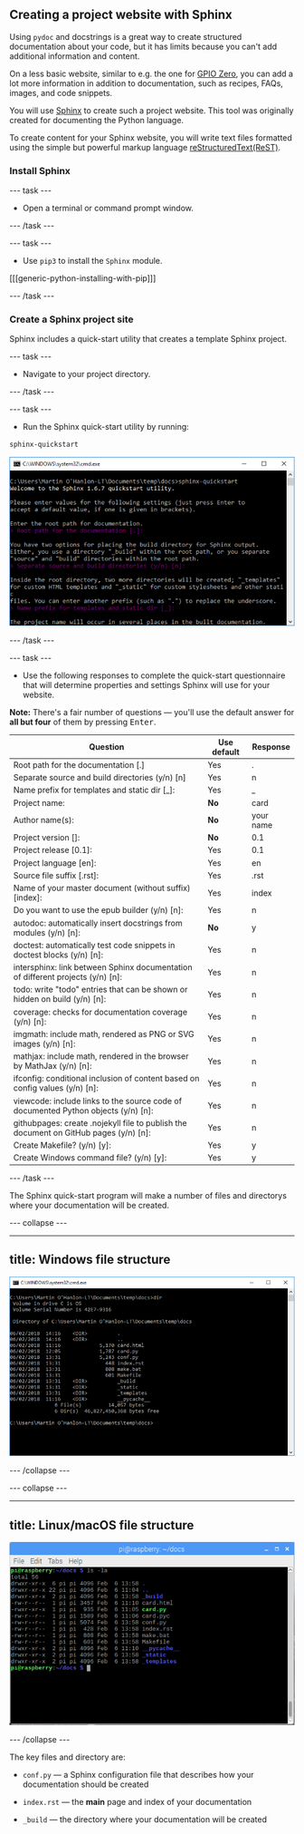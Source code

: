 ## Creating a project website with Sphinx

Using `pydoc` and docstrings is a great way to create structured documentation about your code, but it has limits because you can't add additional information and content.

On a less basic website, similar to e.g. the one for [GPIO Zero](https://gpiozero.readthedocs.io), you can add a lot more information in addition to documentation, such as recipes, FAQs, images, and code snippets.

You will use [Sphinx](http://www.sphinx-doc.org) to create such a project website. This tool was originally created for documenting the Python language.

To create content for your Sphinx website, you will write text files formatted using the simple but powerful markup language [reStructuredText(ReST)](http://docutils.sourceforge.net/rst.html).

### Install Sphinx

--- task ---

+ Open a terminal or command prompt window.

--- /task ---

--- task ---

+ Use `pip3` to install the `Sphinx` module.

[[[generic-python-installing-with-pip]]]

--- /task ---

### Create a Sphinx project site

Sphinx includes a quick-start utility that creates a template Sphinx project. 

--- task ---

+ Navigate to your project directory.

--- /task ---

--- task ---

+ Run the Sphinx quick-start utility by running:

```bash
sphinx-quickstart
```

![run sphinx](images/run_sphinx.PNG)

--- /task ---

--- task ---

+ Use the following responses to complete the quick-start questionnaire that will determine properties and settings Sphinx will use for your website.

**Note:** There's a fair number of questions — you'll use the default answer for **all but four** of them by pressing <kbd>Enter</kbd>.


| Question | Use default | Response 
| - | - | - |
| Root path for the documentation [.] | Yes | . |
| Separate source and build directories (y/n) [n] | Yes | n |
| Name prefix for templates and static dir [_]: | Yes | _ |
| Project name:  | **No** | card |
| Author name(s): | **No** | your name |
| Project version []:| **No** | 0.1 |
| Project release [0.1]: | Yes | 0.1 |
| Project language [en]: | Yes | en |
| Source file suffix [.rst]: | Yes | .rst |
| Name of your master document (without suffix) [index]: | Yes | index |
| Do you want to use the epub builder (y/n) [n]: | Yes | n |
| autodoc: automatically insert docstrings from modules (y/n) [n]: | **No** | y |
| doctest: automatically test code snippets in doctest blocks (y/n) [n]: | Yes | n |
| intersphinx: link between Sphinx documentation of different projects (y/n) [n]: | Yes | n |
| todo: write "todo" entries that can be shown or hidden on build (y/n) [n]: | Yes | n |
| coverage: checks for documentation coverage (y/n) [n]: | Yes | n |
| imgmath: include math, rendered as PNG or SVG images (y/n) [n]: | Yes | n |
| mathjax: include math, rendered in the browser by MathJax (y/n) [n]: | Yes | n |
| ifconfig: conditional inclusion of content based on config values (y/n) [n]: | Yes | n |
| viewcode: include links to the source code of documented Python objects (y/n) [n]: | Yes | n |
| githubpages: create .nojekyll file to publish the document on GitHub pages (y/n) [n]: | Yes | n |
| Create Makefile? (y/n) [y]: | Yes | y |
| Create Windows command file? (y/n) [y]: | Yes | y |

--- /task ---

The Sphinx quick-start program will make a number of files and directorys where your documentation will be created.

--- collapse ---

---
title: Windows file structure
---

![sphinx files windows](images/sphinx_files_windows.PNG)

--- /collapse ---

--- collapse ---

---
title: Linux/macOS file structure
---

![sphinx files linux](images/sphinx_files_linux.PNG)

--- /collapse ---

The key files and directory are:

+ `conf.py` — a Sphinx configuration file that describes how your documentation should be created

+ `index.rst` — the **main** page and index of your documentation

+ `_build` — the directory where your documentation will be created

